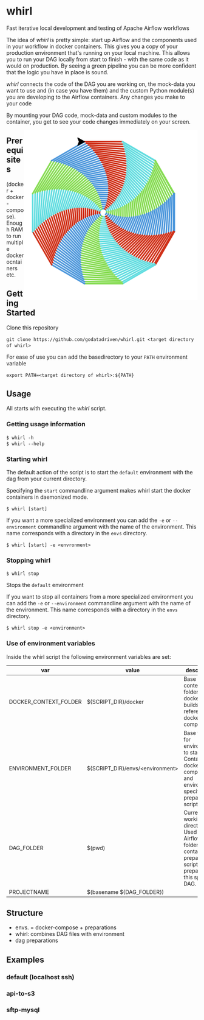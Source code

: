 # whirl
Fast iterative local development and testing of Apache Airflow workflows

The idea of _whirl_ is pretty simple: start up Airflow and the components used in your workflow in docker containers. This gives you a copy of your production environment that's running on your local machine. This allows you to run your DAG locally from start to finish - with the same code as it would on production. By seeing a green pipeline you can be more confident that the logic you have in place is sound.

_whirl_ connects the code of the DAG you are working on, the mock-data you want to use and (in case you have them) and the custom Python module(s) you are developing to the Airflow containers. Any changes you make to your code

By mounting your DAG code, mock-data and custom modules to the container, you get to see your code changes immediately on your screen.

<img src="logo.png" align="right" />

## Prerequisites

(docker + docker-compose). Enough RAM to run multiple docker ocntainers etc.

## Getting Started

Clone this repository

```
git clone https://github.com/godatadriven/whirl.git <target directory of whirl>
```
For ease of use you can add the basedirectory  to your `PATH` environment variable

```
export PATH=<target directory of whirl>:${PATH}
```

## Usage

All starts with executing the _whirl_ script.

### Getting usage information
```
$ whirl -h
$ whirl --help
```

### Starting whirl

The default action of the script is to start the `default` environment with the dag from your current directory. 

Specifying the `start` commandline argument makes whirl start the docker containers in daemonized mode. 

```
$ whirl [start]
```
If you want a more specialized environment you can add the `-e` or `--environment` commandline argument with the name of the environment. This name corresponds with a directory in the `envs` directory.

```
$ whirl [start] -e <envronment>
```

### Stopping whirl

```
$ whirl stop
```
Stops the `default` environment

If you want to stop all containers from a more specialized environment you can add the `-e` or `--environment` commandline argument with the name of the environment. This name corresponds with a directory in the `envs` directory.

```
$ whirl stop -e <environment>
```

### Use of environment variables

Inside the whirl script the following environment variables are set:

| var | value | description |
| ----- | ----- | ----- |
| DOCKER\_CONTEXT\_FOLDER | ${SCRIPT_DIR}/docker | Base build context folder for docker builds referenced in docker compose |
| ENVIRONMENT\_FOLDER | ${SCRIPT_DIR}/envs/\<environment\> | Base folder for environment to start. Contains docker-compose.yml and environment specific preparation scripts |
| DAG\_FOLDER | $(pwd) | Current working directory. Used as Airflow DAG folder. Can contain preparations scripts to prepare for this specific DAG. |
| PROJECTNAME | $(basename ${DAG_FOLDER}) | |

## Structure

- envs. = docker-compose + preparations
- whirl: combines DAG files with environment
- dag preparations


## Examples

### default (localhost ssh)

### api-to-s3

### sftp-mysql
